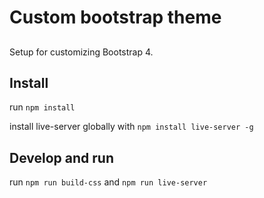 # Custom bootstrap theme

##
Setup for customizing Bootstrap 4.

## Install
run `npm install`

install live-server globally with
`npm install live-server -g`

## Develop and run
run `npm run build-css` and `npm run live-server`
